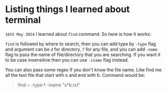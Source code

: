 # Listing things I learned about terminal

`16th May 2024`
I learned about `find` command. So here is how it works:

`find` is followed by <path> where to search, then you can add type by `-type` flag and argument can be `d` for directory, `f` for any file, and you can add `-name` flag to pass the name of file/directory that you are searching. If you want it to be case insensitive then you can use `-iname` flag instead.

You can also pass some regex if you don't know the file name. Like find me all the text file that start with s and end with b. Command would be:

> find ~ -type f -iname "s*b.txt"

